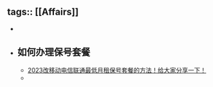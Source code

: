 tags:: [[Affairs]]
---

-
- ## 如何办理保号套餐
	- [2023改移动电信联通最低月租保号套餐的方法！给大家分享一下！](https://zhuanlan.zhihu.com/p/469246277)
	-
